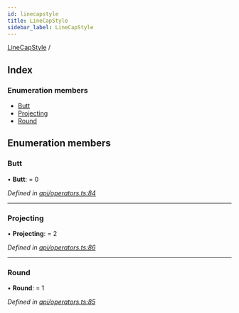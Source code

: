 ```yaml
---
id: linecapstyle
title: LineCapStyle
sidebar_label: LineCapStyle
---
```


[LineCapStyle](linecapstyle.md) /

## Index

### Enumeration members

* [Butt](linecapstyle.md#butt)
* [Projecting](linecapstyle.md#projecting)
* [Round](linecapstyle.md#round)

## Enumeration members

###  Butt

• **Butt**: = 0

*Defined in [api/operators.ts:84](https://github.com/Hopding/pdf-lib-docs/blob/36487a6/pdf-lib/src/api/operators.ts#L84)*

___

###  Projecting

• **Projecting**: = 2

*Defined in [api/operators.ts:86](https://github.com/Hopding/pdf-lib-docs/blob/36487a6/pdf-lib/src/api/operators.ts#L86)*

___

###  Round

• **Round**: = 1

*Defined in [api/operators.ts:85](https://github.com/Hopding/pdf-lib-docs/blob/36487a6/pdf-lib/src/api/operators.ts#L85)*